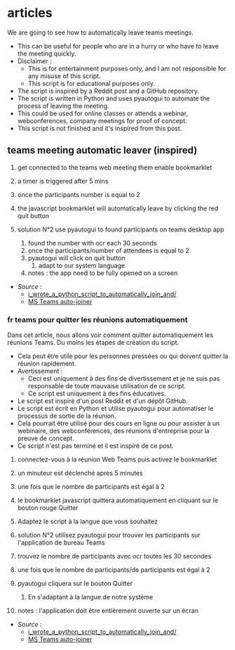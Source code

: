 
# articles
We are going to see how to automatically leave teams meetings.
- This can be useful for people who are in a hurry or who have to leave the meeting quickly.
- Disclaimer : 
    - This is for entertainment purposes only, and I am not responsible for any misuse of this script.
    - This script is for educational purposes only.
- The script is inspired by a Reddit post and a GitHub repository.
- The script is written in Python and uses pyautogui to automate the process of leaving the meeting.
- This could be used for online classes or attends a webinar, webconferences, company meetings for proof of concept.
- This script is not finished and it's inspired from this post.


## teams meeting automatic leaver (inspired)
1. get connected to the teams web meeting them enable bookmarklet
1. a timer is triggered after 5 mins 
1. once the participants number is equal to 2 
1. the javascript bookmarklet will automatically leave by clicking the red quit button 


1. solution N°2 use pyautogui to found participants on teams desktop app 
    1. found the number with ocr each 30 seconds 
    1. once the participants/number of attendees is equal to 2 
    1. pyautogui will click on quit button
        1. adapt to our system language
    1. notes : the app need to be fully opened on a screen 


- *Source* : 
    - [i_wrote_a_python_script_to_automatically_join_and/](https://www.reddit.com/r/Python/comments/hxp5eq/i_wrote_a_python_script_to_automatically_join_and/)  
    - [MS Teams auto-joiner](https://github.com/atharva-lipare/MS-Teams-Auto-Joiner)  
    

### fr teams pour quitter les réunions automatiquement
Dans cet article, nous allons voir comment quitter automatiquement les réunions Teams. Du moins les étapes de création du script.

- Cela peut être utile pour les personnes pressées ou qui doivent quitter la réunion rapidement.
- Avertissement :
    - Ceci est uniquement à des fins de divertissement et je ne suis pas responsable de toute mauvaise utilisation de ce script.
    - Ce script est uniquement à des fins éducatives.
- Le script est inspiré d'un post Reddit et d'un dépôt GitHub.
- Le script est écrit en Python et utilise pyautogui pour automatiser le processus de sortie de la réunion.
- Cela pourrait être utilisé pour des cours en ligne ou pour assister à un webinaire, des webconférences, des réunions d'entreprise pour la preuve de concept.
- Ce script n'est pas terminé et il est inspiré de ce post.

1. connectez-vous à la réunion Web Teams puis activez le bookmarklet
1. un minuteur est déclenché après 5 minutes
1. une fois que le nombre de participants est égal à 2
1. le bookmarklet javascript quittera automatiquement en cliquant sur le bouton rouge Quitter
1. Adaptez le script à la langue que vous souhaitez

1. solution N°2 utilisez pyautogui pour trouver les participants sur l'application de bureau Teams
1. trouvez le nombre de participants avec ocr toutes les 30 secondes
1. une fois que le nombre de participants/de participants est égal à 2
1. pyautogui cliquera sur le bouton Quitter
    1. En s'adaptant à la langue de notre système
1. notes : l'application doit être entièrement ouverte sur un écran

- *Source* : 
    - [i_wrote_a_python_script_to_automatically_join_and/](https://www.reddit.com/r/Python/comments/hxp5eq/i_wrote_a_python_script_to_automatically_join_and/)  
    - [MS Teams auto-joiner](https://github.com/atharva-lipare/MS-Teams-Auto-Joiner)    
    